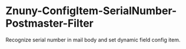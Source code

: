 # Znuny-ConfigItem-SerialNumber-Postmaster-Filter
 Recognize serial number in mail body and set dynamic field config item.
